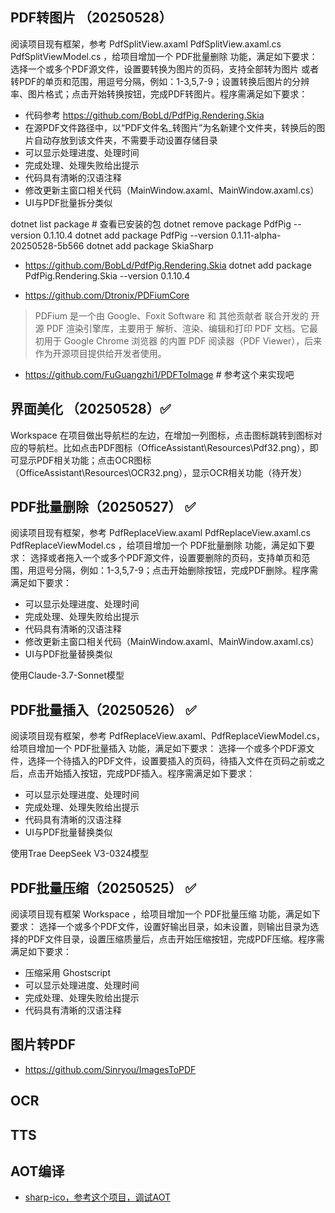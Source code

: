

## PDF转图片 （20250528）
阅读项目现有框架，参考 PdfSplitView.axaml PdfSplitView.axaml.cs PdfSplitViewModel.cs ，给项目增加一个 PDF批量删除 功能，满足如下要求：
选择一个或多个PDF源文件，设置要转换为图片的页码，支持全部转为图片 或者转PDF的单页和范围，用逗号分隔，例如：1-3,5,7-9；设置转换后图片的分辨率、图片格式；点击开始转换按钮，完成PDF转图片。程序需满足如下要求：
- 代码参考 https://github.com/BobLd/PdfPig.Rendering.Skia
- 在源PDF文件路径中，以“PDF文件名_转图片”为名新建个文件夹，转换后的图片自动存放到该文件夹，不需要手动设置存储目录
- 可以显示处理进度、处理时间
- 完成处理、处理失败给出提示
- 代码具有清晰的汉语注释
- 修改更新主窗口相关代码（MainWindow.axaml、MainWindow.axaml.cs）
- UI与PDF批量拆分类似

dotnet list package # 查看已安装的包
dotnet remove package PdfPig --version 0.1.10.4
dotnet add package PdfPig --version 0.1.11-alpha-20250528-5b566
dotnet add package SkiaSharp
<!-- dotnet add package PDFiumCore --version 134.0.6982
dotnet add package System.Drawing.Common -->

- https://github.com/BobLd/PdfPig.Rendering.Skia
dotnet add package PdfPig.Rendering.Skia --version 0.1.10.4

- https://github.com/Dtronix/PDFiumCore
> PDFium 是一个由 Google、Foxit Software 和 其他贡献者 联合开发的 开源 PDF 渲染引擎库，主要用于 解析、渲染、编辑和打印 PDF 文档。它最初用于 Google Chrome 浏览器 的内置 PDF 阅读器（PDF Viewer），后来作为开源项目提供给开发者使用。
- https://github.com/FuGuangzhi1/PDFToImage  # 参考这个来实现吧
 

## 界面美化 （20250528）✅
Workspace 在项目做出导航栏的左边，在增加一列图标，点击图标跳转到图标对应的导航栏。比如点击PDF图标（OfficeAssistant\Resources\Pdf32.png），即可显示PDF相关功能；点击OCR图标（OfficeAssistant\Resources\OCR32.png），显示OCR相关功能（待开发）

## PDF批量删除（20250527） ✅
阅读项目现有框架，参考 PdfReplaceView.axaml PdfReplaceView.axaml.cs PdfReplaceViewModel.cs ，给项目增加一个 PDF批量删除 功能，满足如下要求：
选择或者拖入一个或多个PDF源文件，设置要删除的页码，支持单页和范围，用逗号分隔，例如：1-3,5,7-9；点击开始删除按钮，完成PDF删除。程序需满足如下要求：
- 可以显示处理进度、处理时间
- 完成处理、处理失败给出提示
- 代码具有清晰的汉语注释
- 修改更新主窗口相关代码（MainWindow.axaml、MainWindow.axaml.cs）
- UI与PDF批量替换类似

使用Claude-3.7-Sonnet模型

## PDF批量插入（20250526） ✅ 
阅读项目现有框架，参考 PdfReplaceView.axaml、PdfReplaceViewModel.cs，给项目增加一个 PDF批量插入 功能，满足如下要求：
选择一个或多个PDF源文件，选择一个待插入的PDF文件，设置要插入的页码，待插入文件在页码之前或之后，点击开始插入按钮，完成PDF插入。程序需满足如下要求：
- 可以显示处理进度、处理时间
- 完成处理、处理失败给出提示
- 代码具有清晰的汉语注释
- UI与PDF批量替换类似

使用Trae DeepSeek V3-0324模型



## PDF批量压缩（20250525） ✅ 
阅读项目现有框架 Workspace ，给项目增加一个 PDF批量压缩 功能，满足如下要求：
选择一个或多个PDF文件，设置好输出目录，如未设置，则输出目录为选择的PDF文件目录，设置压缩质量后，点击开始压缩按钮，完成PDF压缩。程序需满足如下要求：
- 压缩采用 Ghostscript
- 可以显示处理进度、处理时间
- 完成处理、处理失败给出提示
- 代码具有清晰的汉语注释

## 图片转PDF
- https://github.com/Sinryou/ImagesToPDF


## OCR


## TTS


## AOT编译
- [sharp-ico，参考这个项目，调试AOT](https://github.com/star-plan/sharp-ico)  
